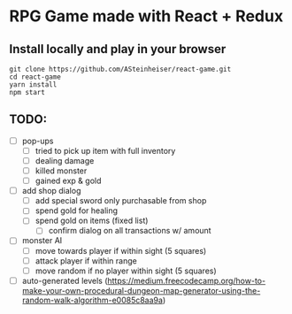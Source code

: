 # RPG Game made with React + Redux

## Install locally and play in your browser
```
git clone https://github.com/ASteinheiser/react-game.git
cd react-game
yarn install
npm start
```

## TODO:
- [ ] pop-ups
  - [ ] tried to pick up item with full inventory
  - [ ] dealing damage
  - [ ] killed monster
  - [ ] gained exp & gold
- [ ] add shop dialog
  - [ ] add special sword only purchasable from shop
  - [ ] spend gold for healing
  - [ ] spend gold on items (fixed list)
    - [ ] confirm dialog on all transactions w/ amount
- [ ] monster AI
  - [ ] move towards player if within sight (5 squares)
  - [ ] attack player if within range
  - [ ] move random if no player within sight (5 squares)
- [ ] auto-generated levels (https://medium.freecodecamp.org/how-to-make-your-own-procedural-dungeon-map-generator-using-the-random-walk-algorithm-e0085c8aa9a)

